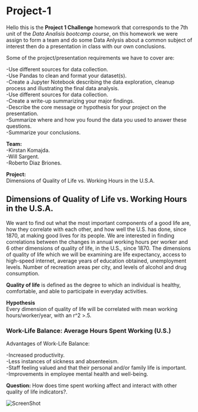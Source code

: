 # Project-1
Hello this is the **Project 1 Challenge** homework that corresponds to the 7th unit of the _Data Analisis bootcamp course_, on this homework we were assign to form a team and do some Data Anlysis about a common subject of interest then do a presentation in class with our own conclusions.    

Some of the project/presentation requirements we have to cover are:  

-Use different sources for data collection.  
-Use Pandas to clean and format your dataset(s).  
-Create a Jupyter Notebook describing the data exploration, cleanup process and illustrating the final data analysis.  
-Use different sources for data collection.   
-Create a write-up summarizing your major findings.  
-Describe the core message or hypothesis for your project on the presentation.  
-Summarize where and how you found the data you used to answer these questions.  
-Summarize your conclusions.  


**Team:**    
-Kirstan Komajda.  
-Will Sargent.  
-Roberto Diaz Briones.  

**Project:**  
Dimensions of Quality of Life vs. Working Hours in the U.S.A.


## Dimensions of Quality of Life vs. Working Hours in the U.S.A. ##  
We want to find out what the most important components of a good life are, how they correlate with each other, and how well the U.S. has done, since 1870, at making good lives for its people. We are interested in finding correlations between the changes in annual working hours per worker and 6 other dimensions of quality of life, in the U.S., since 1870. The dimensions of quality of life which we will be examining are life expectancy, access to high-speed internet, average years of education obtained, unemployment levels. Number of recreation areas per city, and levels of alcohol and drug consumption.  

**Quality of life** is defined as the degree to which an individual is healthy, comfortable, and able to participate in everyday activities.  

**Hypothesis**  
Every dimension of quality of life will be correlated with mean working hours/worker/year, with an r^2  >.5.

### Work-Life Balance: Average Hours Spent Working (U.S.) ###

Advantages of Work-Life Balance:  

-Increased productivity.  
-Less instances of sickness and absenteeism.  
-Staff feeling valued and that their personal and/or family life is important.  
-Improvements in employee mental health and well-being.  

**Question:** How does time spent working affect and interact with other quality of life indicators?.

![ScreenShot](https://raw.github.com/{smcconico}/{Project-1}/{wh_time_line_plot.png})





